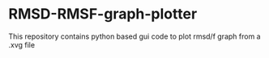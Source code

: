 # RMSD-RMSF-graph-plotter
This repository contains python based gui code to plot rmsd/f graph from a .xvg file

